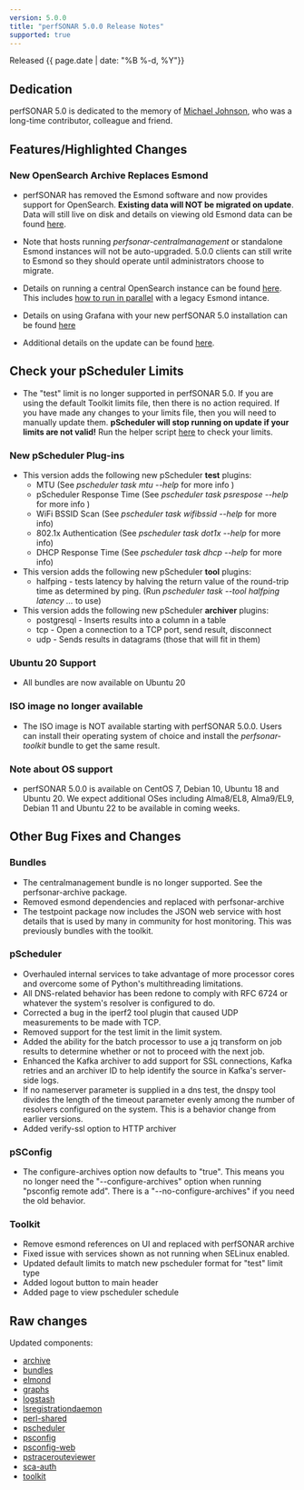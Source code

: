```yaml
---
version: 5.0.0
title: "perfSONAR 5.0.0 Release Notes"
supported: true
---
```


Released {{ page.date | date: "%B %-d, %Y"}}

Dedication
----------

perfSONAR 5.0 is dedicated to the memory of [Michael
Johnson](https://www.allencares.com/obituaries/Michael-Johnson-145/#!/Obituary),
who was a long-time contributor, colleague and friend.


Features/Highlighted Changes
--------
### New OpenSearch Archive Replaces Esmond

- perfSONAR has removed the Esmond software and now provides support for OpenSearch. **Existing data will NOT be migrated on update**. Data will still live on disk and details on viewing old Esmond data can be found [here](https://docs.perfsonar.net/legacy_archive_esmond.html). 

- Note that hosts running *perfsonar-centralmanagement* or standalone Esmond instances will not be auto-upgraded. 5.0.0 clients can still write to Esmond so they should operate until administrators choose to migrate.

- Details on running a central OpenSearch instance can be found [here](https://docs.perfsonar.net/multi_ma_install.html). This includes [how to run in parallel](https://docs.perfsonar.net/release_candidates/multi_ma_install.html#legacy-installation-writing-to-both-esmond-and-opensearch) with a legacy Esmond intance.

- Details on using Grafana with your new perfSONAR 5.0 installation can be found [here](https://docs.perfsonar.net/grafana_cookbook.html)

- Additional details on the update can be found [here](https://docs.perfsonar.net/manage_update.html#upgrading-to-perfsonar-5-x).

## Check your pScheduler Limits

- The "test" limit is no longer supported in perfSONAR 5.0. If you are using the default Toolkit limits file, then there is no action required. If you have made any changes to your limits file, then you will need to manually update them. **pScheduler will stop running on update if your limits are not valid!** Run the helper script [here](https://github.com/perfsonar/pscheduler-limit-checker-for-5.0) to check your limits.


### New pScheduler Plug-ins

- This version adds the following new pScheduler **test** plugins:
    - MTU (See *pscheduler task mtu --help* for more info )
    - pScheduler Response Time (See *pscheduler task psrespose --help* for more info )
    - WiFi BSSID Scan (See *pscheduler task wifibssid --help* for more info)
    - 802.1x Authentication (See *pscheduler task dot1x --help* for more info)
    - DHCP Response Time (See *pscheduler task dhcp --help* for more info)
- This version adds the following new pScheduler **tool** plugins:
    - halfping - tests latency by halving the return value of the round-trip time as determined by ping. (Run *pscheduler task --tool halfping latency ...* to use)
- This version adds the following new pScheduler **archiver** plugins:
    - postgresql - Inserts results into a column in a table
    - tcp - Open a connection to a TCP port, send result, disconnect
    - udp - Sends results in datagrams (those that will fit in them)


### Ubuntu 20 Support

- All bundles are now available on Ubuntu 20

### ISO image no longer available

- The ISO image is NOT available starting with perfSONAR 5.0.0. Users can install their operating system of choice and install the *perfsonar-toolkit* bundle to get the same result. 

### Note about OS support

- perfSONAR 5.0.0 is available on CentOS 7, Debian 10, Ubuntu 18 and Ubuntu 20. We expect additional OSes including Alma8/EL8, Alma9/EL9, Debian 11 and Ubuntu 22 to be available in coming weeks. 

Other Bug Fixes and Changes
----------------------------
### Bundles
- The centralmanagement bundle is no longer supported. See the perfsonar-archive package.
- Removed esmond dependencies and replaced with perfsonar-archive
- The testpoint package now includes the JSON web service with host details that is used by many in community for host monitoring. This was previously bundles with the toolkit.

### pScheduler
- Overhauled internal services to take advantage of more processor cores and overcome some of Python's multithreading limitations.
- All DNS-related behavior has been redone to comply with RFC 6724 or whatever the system's resolver is configured to do.
- Corrected a bug in the iperf2 tool plugin that caused UDP measurements to be made with TCP.
- Removed support for the test limit in the limit system.
- Added the ability for the batch processor to use a jq transform on job results to determine whether or not to proceed with the next job.
- Enhanced the Kafka archiver to add support for SSL connections, Kafka retries and an archiver ID to help identify the source in Kafka's server-side logs.
- If no nameserver parameter is supplied in a dns test, the dnspy tool divides the length of the timeout parameter evenly among the number of resolvers configured on the system. This is a behavior change from earlier versions.
- Added verify-ssl option to HTTP archiver

### pSConfig

-  The configure-archives option now defaults to "true". This means you no longer need the "--configure-archives" option when running "psconfig remote add". There is a "--no-configure-archives" if you need the old behavior.

### Toolkit

- Remove esmond references on UI and replaced with perfSONAR archive
- Fixed issue with services shown as not running when SELinux enabled.
- Updated default limits to match new pscheduler format for "test" limit type
- Added logout button to main header
- Added page to view pscheduler schedule

Raw changes
-----------

Updated components:

-   [archive](https://github.com/perfsonar/archive/compare/main...v5.0.0)
-   [bundles](https://github.com/perfsonar/bundles/compare/v4.4.6...v5.0.0)
-   [elmond](https://github.com/perfsonar/logstash/compare/elmond...v5.0.0)
-   [graphs](https://github.com/perfsonar/graphs/compare/v4.4.6...v5.0.0)
-   [logstash](https://github.com/perfsonar/logstash/compare/main...v5.0.0)
-   [lsregistrationdaemon](https://github.com/perfsonar/ls-registration-daemon/compare/v4.4.6...v5.0.0)
-   [perl-shared](https://github.com/perfsonar/perl-shared/compare/v4.4.6...v5.0.0)
-   [pscheduler](https://github.com/perfsonar/pscheduler/compare/v4.4.6...v5.0.0)
-   [psconfig](https://github.com/perfsonar/psconfig/compare/v4.4.6...v5.0.0)
-   [psconfig-web](https://github.com/perfsonar/psconfig-web/compare/v4.4.6...v5.0.0)
-   [pstracerouteviewer](https://github.com/perfsonar/pstracerouteviewer/compare/v4.4.6...v5.0.0)
-   [sca-auth](https://github.com/perfsonar/sca-auth/compare/v4.4.6...v5.0.0)
-   [toolkit](https://github.com/perfsonar/toolkit/compare/v4.4.6...v5.0.0)

